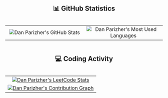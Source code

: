 <div align="center" style="display: flex; flex-direction: column; justify-content: center; min-height: 100vh;">
  <h2>📊 GitHub Statistics</h2>
  <table>
    <tr>
      <td width="50%" align="center" valign="middle">
        <img
          title="Dan Parizher's GitHub Stats"
          alt="Dan Parizher's GitHub Stats"
          src="https://github-readme-stats.vercel.app/api?username=danparizher&show_icons=true&hide_border=false&count_private=true&include_all_commits=true&theme=github_dark"
        />
      </td>
      <td width="50%" align="center" valign="middle">
        <img
          title="Dan Parizher's Most Used Languages"
          alt="Dan Parizher's Most Used Languages"
          src="https://github-readme-stats.vercel.app/api/top-langs/?username=danparizher&theme=github_dark&layout=compact"
        />
      </td>
    </tr>
  </table>

  <h2>💻 Coding Activity</h2>
  <table>
    <tr>
      <td align="center" valign="middle">
        <a href="https://leetcode.com/dparizher/">
          <img
            title="Dan Parizher's LeetCode Stats"
            alt="Dan Parizher's LeetCode Stats"
            src="https://leetcard.jacoblin.cool/dparizher?theme=nord&font=Roboto&ext=activity"
          />
        </a>
      </td>
    </tr>
    <tr>
      <td align="center" valign="middle">
        <a href="https://github.com/danparizher">
          <img
            title="Dan Parizher's Contribution Graph"
            alt="Dan Parizher's Contribution Graph"
            src="https://github-readme-activity-graph.vercel.app/graph?username=danparizher&theme=github&area=true&height=300"
          />
        </a>
      </td>
    </tr>
  </table>
</div>
